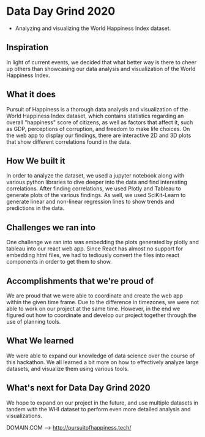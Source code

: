 # Data Day Grind 2020
- Analyzing and visualizing the World Happiness Index dataset.

## Inspiration
In light of current events, we decided that what better way is there to cheer up others than showcasing our data analysis and visualization of the World Happiness Index.

## What it does
Pursuit of Happiness is a thorough data analysis and visualization of the World Happiness Index dataset, which contains statistics regarding an overall "happiness" score of citizens, as well as factors that affect it, such as GDP, perceptions of corruption, and freedom to make life choices. On the web app to display our findings, there are interactive 2D and 3D plots that show different correlations found in the data.

## How We built it
In order to analyze the dataset, we used a jupyter notebook along with various python libraries to dive deeper into the data and find interesting correlations. After finding correlations, we used Plotly and Tableau to generate plots of the various findings. As well, we used SciKit-Learn to generate linear and non-linear regression lines to show trends and predictions in the data.

## Challenges we ran into
One challenge we ran into was embedding the plots generated by plotly and tableau into our react web app. Since React has almost no support for embedding html files, we had to tediously convert the files into react components in order to get them to show.

## Accomplishments that we're proud of
We are proud that we were able to coordinate and create the web app within the given time frame. Due to the difference in timezones, we were not able to work on our project at the same time. However, in the end we figured out how to coordinate and develop our project together through the use of planning tools.

## What We learned
We were able to expand our knowledge of data science over the course of this hackathon. We all learned a bit more on how to effectively analyze large datasets, and visualize them using various tools. 

## What's next for Data Day Grind 2020
We hope to expand on our project in the future, and use multiple datasets in tandem with the WHI dataset to perform even more detailed analysis and visualizations.

DOMAIN.COM --> http://pursuitofhappiness.tech/
